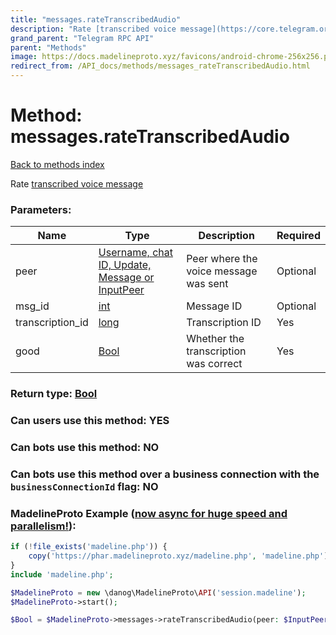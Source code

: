 ```yaml
---
title: "messages.rateTranscribedAudio"
description: "Rate [transcribed voice message](https://core.telegram.org/api/transcribe)"
grand_parent: "Telegram RPC API"
parent: "Methods"
image: https://docs.madelineproto.xyz/favicons/android-chrome-256x256.png
redirect_from: /API_docs/methods/messages_rateTranscribedAudio.html
---
```

# Method: messages.rateTranscribedAudio
[Back to methods index](index.html)



Rate [transcribed voice message](https://core.telegram.org/api/transcribe)

### Parameters:

| Name     |    Type       | Description | Required |
|----------|---------------|-------------|----------|
|peer|[Username, chat ID, Update, Message or InputPeer](/API_docs/types/InputPeer.html) | Peer where the voice message was sent | Optional|
|msg\_id|[int](/API_docs/types/int.html) | Message ID | Optional|
|transcription\_id|[long](/API_docs/types/long.html) | Transcription ID | Yes|
|good|[Bool](/API_docs/types/Bool.html) | Whether the transcription was correct | Yes|


### Return type: [Bool](/API_docs/types/Bool.html)

### Can users use this method: **YES**


### Can bots use this method: **NO**


### Can bots use this method over a business connection with the `businessConnectionId` flag: **NO**


### MadelineProto Example ([now async for huge speed and parallelism!](https://docs.madelineproto.xyz/docs/ASYNC.html)):


```php
if (!file_exists('madeline.php')) {
    copy('https://phar.madelineproto.xyz/madeline.php', 'madeline.php');
}
include 'madeline.php';

$MadelineProto = new \danog\MadelineProto\API('session.madeline');
$MadelineProto->start();

$Bool = $MadelineProto->messages->rateTranscribedAudio(peer: $InputPeer, msg_id: $int, transcription_id: $long, good: $Bool, );
```


